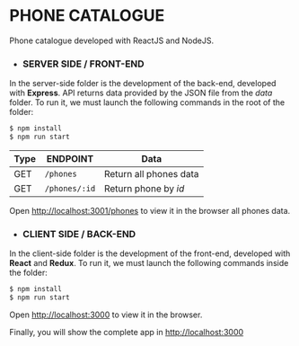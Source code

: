 # PHONE CATALOGUE

Phone catalogue developed with ReactJS and NodeJS.

- ###  SERVER SIDE / FRONT-END

In the server-side folder is the development of the back-end, developed with **Express**. 
API returns data provided by the JSON file from the *data* folder.
To run it, we must launch the following commands in the root of the folder:

```sh
$ npm install
$ npm run start
```

Type | ENDPOINT | Data
--- | --- | ---
GET | `/phones` | Return all phones data
GET | `/phones/:id` | Return phone by *id*


Open [http://localhost:3001/phones](http://localhost:3001/phones) to view it in the browser all phones data.


- ### CLIENT SIDE / BACK-END
In the client-side folder is the development of the front-end, developed with **React** and **Redux**.
To run it, we must launch the following commands inside the folder:

```sh
$ npm install
$ npm run start
```

Open [http://localhost:3000](http://localhost:3000) to view it in the browser.

Finally, you will show the complete app in [http://localhost:3000](http://localhost:3000)
